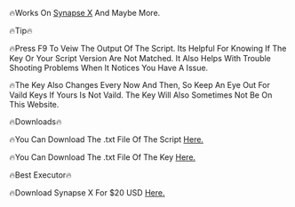 🔥Works On [Synapse X](https://x.synapse.to/?adlt=strict&toWww=1&redig=D2C19EA1823A410AA8EF7AB7CF653812) And Maybe More.


🔥Tip🔥


🔥Press F9 To Veiw The Output Of The Script. Its Helpful For Knowing If The Key Or Your Script Version Are Not Matched. It  Also Helps With Trouble Shooting Problems When It Notices You Have A Issue.

🔥The Key Also Changes Every Now And Then, So Keep An Eye Out For Vaild Keys If Yours Is Not Vaild. The Key Will Also Sometimes Not Be On This Website.


🔥Downloads🔥


🔥You Can Download The .txt File Of The Script [Here.](https://cdn.discordapp.com/attachments/998376310600638474/1011743050512482394/message.txt)

🔥You Can Download The .txt File Of The Key [Here.](https://cdn.discordapp.com/attachments/998376310600638474/1010390737734598797/message.txt)


🔥Best Executor🔥


🔥Download Synapse X For $20 USD [Here.](https://x.synapse.to/?adlt=strict&toWww=1&redig=D2C19EA1823A410AA8EF7AB7CF653812)


